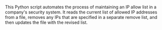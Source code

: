This Python script automates the process of maintaining an IP allow list in a company's security system. It reads the current list of allowed IP addresses from a file, removes any IPs that are specified in a separate remove list, and then updates the file with the revised list. 
